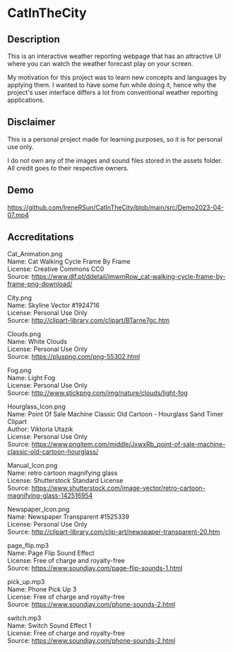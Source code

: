 # CatInTheCity

## Description
This is an interactive weather reporting webpage that has an attractive UI where you can watch the weather forecast play on your screen.

My motivation for this project was to learn new concepts and languages by applying them. I wanted to have some fun while doing it, hence why the project's user interface differs a lot from conventional weather reporting applications.

## Disclaimer
This is a personal project made for learning purposes, so it is for personal use only.

I do not own any of the images and sound files stored in the assets folder. All credit goes to their respective owners.

## Demo
https://github.com/IreneRSun/CatInTheCity/blob/main/src/Demo2023-04-07.mp4

## Accreditations

Cat_Animation.png <br />
Name: Cat Walking Cycle Frame By Frame <br />
License: Creative Commons CC0 <br />
Source: https://www.dlf.pt/ddetail/imwmRow_cat-walking-cycle-frame-by-frame-png-download/ <br />

City.png <br />
Name: Skyline Vector #1924716 <br />
License: Personal Use Only <br />
Source: http://clipart-library.com/clipart/BTarne7gc.htm <br />

Clouds.png <br />
Name: White Clouds <br />
License: Personal Use Only <br />
Source: https://pluspng.com/png-55302.html <br />

Fog.png <br />
Name: Light Fog <br />
License: Personal Use Only <br />
Source: http://www.stickpng.com/img/nature/clouds/light-fog <br />

Hourglass_Icon.png <br />
Name: Point Of Sale Machine Classic Old Cartoon - Hourglass Sand Timer Clipart <br />
Author: Viktoria Utazik <br />
License: Personal Use Only <br />
Source: https://www.pngitem.com/middle/JxwxRb_point-of-sale-machine-classic-old-cartoon-hourglass/ <br />

Manual_Icon.png <br />
Name: retro cartoon magnifying glass <br />
License: Shutterstock Standard License <br />
Source: https://www.shutterstock.com/image-vector/retro-cartoon-magnifying-glass-142516954 <br />

Newspaper_Icon.png <br />
Name: Newspaper Transparent #1525339 <br />
License: Personal Use Only <br />
Source: http://clipart-library.com/clip-art/newspaper-transparent-20.htm <br />

page_flip.mp3 <br />
Name: Page Flip Sound Effect <br />
License: Free of charge and royalty-free <br />
Source: https://www.soundjay.com/page-flip-sounds-1.html<br />

pick_up.mp3 <br />
Name: Phone Pick Up 3 <br />
License: Free of charge and royalty-free <br />
Source: https://www.soundjay.com/phone-sounds-2.html <br />

switch.mp3 <br />
Name: Switch Sound Effect 1 <br />
License: Free of charge and royalty-free <br />
Source: https://www.soundjay.com/phone-sounds-2.html <br />

